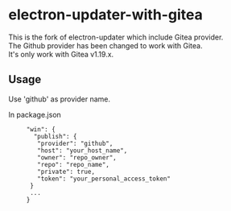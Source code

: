 # electron-updater-with-gitea

This is the fork of electron-updater which include Gitea provider.<br>
The Github provider has been changed to work with Gitea.<br>
It's only work with Gitea v1.19.x. 

## Usage

Use 'github' as provider name.

In package.json

``` 
     "win": {
       "publish": {
        "provider": "github",
        "host": "your_host_name",
        "owner": "repo_owner",
        "repo": "repo_name",
        "private": true,
        "token": "your_personal_access_token"
      }
      ...
     }
 ```
